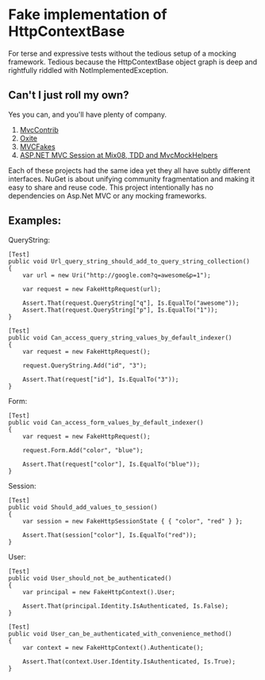 Fake implementation of HttpContextBase
=================================================================================================

For terse and expressive tests without the tedious setup of a mocking framework. Tedious because
the HttpContextBase object graph is deep and rightfully riddled with NotImplementedException.

Can't I just roll my own?
-----------
Yes you can, and you'll have plenty of company.

 1. [MvcContrib](http://mvccontrib.codeplex.com/)
 2. [Oxite](http://oxite.codeplex.com/)
 3. [MVCFakes](http://stephenwalther.com/blog/archive/2008/07/01/asp-net-mvc-tip-12-faking-the-controller-context.aspx)
 4. [ASP.NET MVC Session at Mix08, TDD and MvcMockHelpers](http://www.hanselman.com/blog/ASPNETMVCSessionAtMix08TDDAndMvcMockHelpers.aspx)

Each of these projects had the same idea yet they all have subtly different interfaces. NuGet is about unifying  community fragmentation and making it easy to share and reuse code. This project intentionally has no dependencies on Asp.Net MVC or any mocking frameworks.
 
Examples:
-----------

QueryString:

	[Test]
	public void Url_query_string_should_add_to_query_string_collection()
	{
		var url = new Uri("http://google.com?q=awesome&p=1");

		var request = new FakeHttpRequest(url);

		Assert.That(request.QueryString["q"], Is.EqualTo("awesome"));
		Assert.That(request.QueryString["p"], Is.EqualTo("1"));
	}

	[Test]
	public void Can_access_query_string_values_by_default_indexer()
	{
		var request = new FakeHttpRequest();

		request.QueryString.Add("id", "3");

		Assert.That(request["id"], Is.EqualTo("3"));
	}

Form:

	[Test]
	public void Can_access_form_values_by_default_indexer()
	{
		var request = new FakeHttpRequest();

		request.Form.Add("color", "blue");

		Assert.That(request["color"], Is.EqualTo("blue"));
	}

Session:

	[Test]
	public void Should_add_values_to_session()
	{
		var session = new FakeHttpSessionState { { "color", "red" } };

		Assert.That(session["color"], Is.EqualTo("red"));
	}

User:

	[Test]
	public void User_should_not_be_authenticated()
	{
		var principal = new FakeHttpContext().User;

		Assert.That(principal.Identity.IsAuthenticated, Is.False);
	}

	[Test]
	public void User_can_be_authenticated_with_convenience_method()
	{
		var context = new FakeHttpContext().Authenticate();

		Assert.That(context.User.Identity.IsAuthenticated, Is.True);
	}
